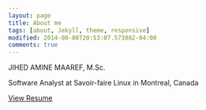 ```yaml
---
layout: page
title: About me
tags: [about, Jekyll, theme, responsive]
modified: 2014-08-08T20:53:07.573882-04:00
comments: true
---
```

JIHED AMINE MAAREF, M.Sc.

Software Analyst at Savoir-faire Linux in Montreal, Canada

[View Resume](https://docs.google.com/uc?export=view&id=0BzXYgxNwhkq3WkxKNTR6NDJjU28)